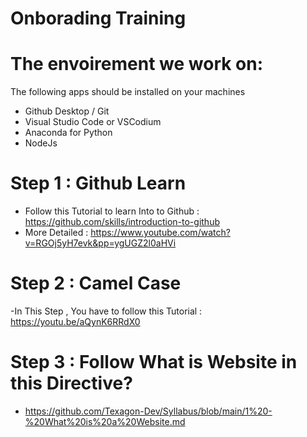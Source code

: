 # Onborading Training

# The envoirement we work on:
The following apps should be installed on your machines
- Github Desktop / Git
- Visual Studio Code or VSCodium
- Anaconda for Python
- NodeJs

# Step 1 :  Github Learn 
  - Follow this Tutorial to learn Into to Github : https://github.com/skills/introduction-to-github
  - More Detailed : https://www.youtube.com/watch?v=RGOj5yH7evk&pp=ygUGZ2l0aHVi
# Step 2 : Camel Case 
  -In This Step , You have to follow this Tutorial : https://youtu.be/aQynK6RRdX0
# Step 3 : Follow What is Website in this Directive?
  - https://github.com/Texagon-Dev/Syllabus/blob/main/1%20-%20What%20is%20a%20Website.md
